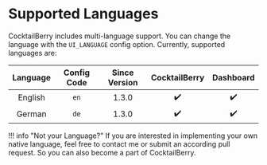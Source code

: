 # Supported Languages

CocktailBerry includes multi-language support. You can change the language with the `UI_LANGUAGE` config option. Currently, supported languages are:

| Language | Config Code | Since Version | CocktailBerry | Dashboard |
| :------: | :---------: | :-----------: | :-----------: | :-------: |
| English  |    `en`     |     1.3.0     |       ✔️       |     ✔️     |
|  German  |    `de`     |     1.3.0     |       ✔️       |     ✔️     |

!!! info "Not your Language?"
    If you are interested in implementing your own native language, feel free to contact me or submit an according pull request.
    So you can also become a part of CocktailBerry.
